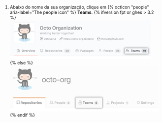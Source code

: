 1. Abaixo do nome da sua organização, clique em
{% octicon "people" aria-label="The people icon" %} **Teams**.
  {% ifversion fpt or ghes > 3.2 %}
  ![Aba de equipes na página da organização](/assets/images/help/organizations/organization-teams-tab-with-overview.png)
  {% else %}
  ![Aba de equipes na página da organização](/assets/images/help/organizations/organization-teams-tab.png)
  {% endif %}
